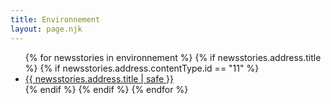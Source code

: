 ```yaml
---
title: Environnement
layout: page.njk
---
```


<ul>
{% for newsstories in environnement %}
{% if newsstories.address.title %}
{% if newsstories.address.contentType.id == "11" %} <!-- permet de valider que seuls les news-stories sont affichées (pour retirer les vidéos, audios, extrats, etc.) -->
<li><a href="/environnement/articles/{{ newsstories.address.title | slug }}/">{{ newsstories.address.title | safe }}</a></li>
{% endif %}
{% endif %}
{% endfor %}
</ul>